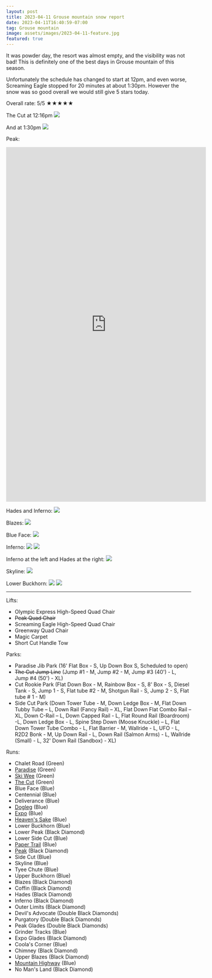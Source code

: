 ```yaml
---
layout: post
title: 2023-04-11 Grouse mountain snow report
date: 2023-04-11T16:40:59-07:00
tag: Grouse mountain
image: assets/images/2023-04-11-feature.jpg
featured: true
---
```


It was powder day, the resort was almost empty, and the visibility was not bad! This is definitely one of the best days in Grouse mountain of this season.

Unfortunately the schedule has changed to start at 12pm, and even worse, Screaming Eagle stopped for 20 minutes at about 1:30pm. However the snow was so good overall we would still give 5 stars today.

Overall rate: 5/5 ★★★★★

The Cut at 12:16pm
![](/assets/images/2023-04-11-the-cut-1216pm.jpg)

And at 1:30pm
![](/assets/images/2023-04-11-the-cut-130pm.jpg)

Peak:
<iframe width="544" height="966" src="https://www.youtube.com/embed/n6mlGSjPZ3w" title="&quot;Peak&quot; on a powder day (Grouse mountain) 2023-04-11" frameborder="0" allow="accelerometer; autoplay; clipboard-write; encrypted-media; gyroscope; picture-in-picture; web-share" allowfullscreen></iframe>

Hades and Inferno:
![](/assets/images/2023-04-11-hades-and-inferno.jpg)

Blazes:
![](/assets/images/2023-04-11-blazes.jpg)

Blue Face:
![](/assets/images/2023-04-11-blue-face.jpg)

Inferno:
![](/assets/images/2023-04-11-inferno.jpg)
![](/assets/images/2023-04-11-inferno-2.jpg)

Inferno at the left and Hades at the right:
![](/assets/images/2023-04-11-inferno-and-hades.jpg)

Skyline:
![](/assets/images/2023-04-11-skyline.jpg)

Lower Buckhorn:
![](/assets/images/2023-04-11-lower-buckhorn.jpg)
![](/assets/images/2023-04-11-lower-buckhorn-2.jpg)

---

Lifts:

* Olympic Express High-Speed Quad Chair
* <del>Peak Quad Chair</del>
* Screaming Eagle High-Speed Quad Chair
* Greenway Quad Chair
* Magic Carpet
* Short Cut Handle Tow

Parks:

* Paradise Jib Park (16' Flat Box - S, Up Down Box S, Scheduled to open)
* <del>The Cut Jump Line</del> (Jump #1 - M, Jump #2 - M, Jump #3 (40') - L, Jump #4 (50') - XL)
* Cut Rookie Park (Flat Down Box - M, Rainbow Box - S, 8' Box - S, Diesel Tank - S, Jump 1 - S, Flat tube #2 - M, Shotgun Rail - S, Jump 2 - S, Flat tube # 1 - M)
* Side Cut Park (Down Tower Tube - M, Down Ledge Box - M, Flat Down Tubby Tube – L, Down Rail (Fancy Rail) – XL, Flat Down Flat Combo Rail – XL, Down C-Rail – L, Down Capped Rail - L, Flat Round Rail (Boardroom) -L, Down Ledge Box - L, Spine Step Down (Moose Knuckle) – L, Flat Down Tower Tube Combo - L, Flat Barrier - M, Wallride - L, UFO - L, R2D2 Bonk - M, Up Down Rail - L, Down Rail (Salmon Arms) - L, Wallride (Small) - L, 32' Down Rail (Sandbox) - XL)

Runs:

* Chalet Road (Green)
* [Paradise](/grouse/paradise) (Green)
* [Ski Wee](/magic-carpet/) (Green)
* [The Cut](/grouse/the-cut/) (Green)
* Blue Face (Blue)
* Centennial (Blue)
* Deliverance (Blue)
* [Dogleg](/dogleg/) (Blue)
* [Expo](/grouse/expo/) (Blue)
* [Heaven's Sake](/heavens-sake/) (Blue)
* Lower Buckhorn (Blue)
* Lower Peak (Black Diamond)
* Lower Side Cut (Blue)
* [Paper Trail](/paper-trail/) (Blue)
* [Peak](/grouse/peak/) (Black Diamond)
* Side Cut (Blue)
* Skyline (Blue)
* Tyee Chute (Blue)
* Upper Buckhorn (Blue)
* Blazes (Black Diamond)
* Coffin (Black Diamond)
* Hades (Black Diamond)
* Inferno (Black Diamond)
* Outer Limits (Black Diamond)
* Devil's Advocate (Double Black Diamonds)
* Purgatory (Double Black Diamonds)
* Peak Glades (Double Black Diamonds)
* Grinder Tracks (Blue)
* Expo Glades (Black Diamond)
* Coola's Corner (Blue)
* Chimney (Black Diamond)
* Upper Blazes (Black Diamond)
* [Mountain Highway](/grouse/mountain-highway/) (Blue)
* No Man's Land (Black Diamond)
